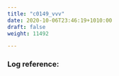 ```yaml
---
title: "c0149_vvv"
date: 2020-10-06T23:46:19+1010:00
draft: false
weight: 11492

---
```


### Log reference: <no value>

```

